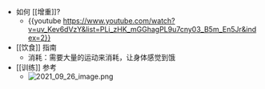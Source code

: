 - 如何 [[增重]]?
	- {{youtube https://www.youtube.com/watch?v=uv_Kev6dVzY&list=PLi_zHK_mGGhagPL9u7cny03_B5m_En5Jr&index=2}}
- [[饮食]] 指南
	- 消耗：需要大量的运动来消耗，让身体感觉到饿
- [[训练]] 参考
	- ![2021_09_26_image.png](https://cdn.logseq.com/%2F2b341d04-37ec-4bd4-ad24-dd7eaf6f1744815d43dd-e3fa-440f-a130-ecbfac4bc8b52021_09_26_image.png?Expires=4786263303&Signature=MK2FiUhl-ygSfdUni5c~vgavBck9Hip9WWadtJw9bZJyCmDcvt3kH7cpK5qxwcg4LL7Bl2tXS4N3gQOaboffInLTq0Av32JkRs~5sS51PSRSyTti-QK~jOpNVV7uSZ4jBv5BmVy23saS5wNOxpnoM-9ZEvFcj4mTe3oq6t~LOl~sUUs8XqES2QC-PigNvht-lPE9R1rF-fIZy64u1HHUPSaAtzTWIa1jl468ioNB6~ZBer2ZpFSBj-GJ9I~CnwQH9Vo1~MZt-FX9LievG0oj9QU-JciruSGx5YTWqf3ZetEQXDFfv3-yhpYlx6l64B5MwZitAPaQNEGYBTKNwJ2zew__&Key-Pair-Id=APKAJE5CCD6X7MP6PTEA)